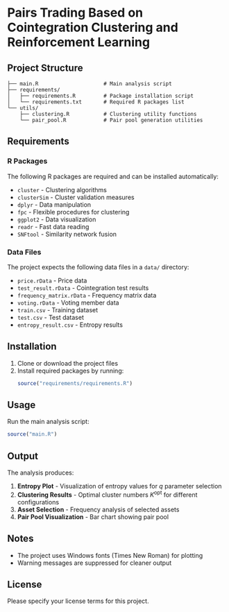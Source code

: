 # Pairs Trading Based on Cointegration Clustering and Reinforcement Learning

## Project Structure

```
├── main.R                     # Main analysis script
├── requirements/
│   ├── requirements.R         # Package installation script
│   └── requirements.txt       # Required R packages list
└── utils/
    ├── clustering.R           # Clustering utility functions
    └── pair_pool.R            # Pair pool generation utilities
```

## Requirements

### R Packages
The following R packages are required and can be installed automatically:

- `cluster` - Clustering algorithms
- `clusterSim` - Cluster validation measures
- `dplyr` - Data manipulation
- `fpc` - Flexible procedures for clustering
- `ggplot2` - Data visualization
- `readr` - Fast data reading
- `SNFtool` - Similarity network fusion

### Data Files
The project expects the following data files in a `data/` directory:

- `price.rData` - Price data
- `test_result.rData` - Cointegration test results
- `frequency_matrix.rData` - Frequency matrix data
- `voting.rData` - Voting member data
- `train.csv` - Training dataset
- `test.csv` - Test dataset
- `entropy_result.csv` - Entropy results

## Installation

1. Clone or download the project files
2. Install required packages by running:
   ```r
   source("requirements/requirements.R")
   ```

## Usage

Run the main analysis script:
```r
source("main.R")
```


## Output

The analysis produces:

1. **Entropy Plot** - Visualization of entropy values for $q$ parameter selection
2. **Clustering Results** - Optimal cluster numbers $K^{\text{opt}}$ for different configurations
3. **Asset Selection** - Frequency analysis of selected assets
4. **Pair Pool Visualization** - Bar chart showing pair pool

## Notes

- The project uses Windows fonts (Times New Roman) for plotting
- Warning messages are suppressed for cleaner output

## License

Please specify your license terms for this project.